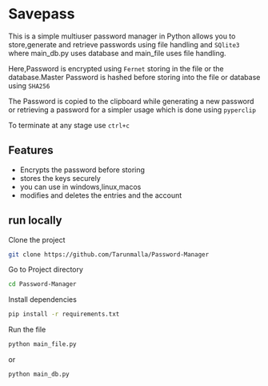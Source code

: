 # Savepass

This is a simple multiuser password manager in Python allows you to store,generate and retrieve passwords using file handling and `SQlite3` where main_db.py uses database and main_file uses file handling.

Here,Password is encrypted using `Fernet` storing in the file or the database.Master Password is hashed before storing into the file or database using `SHA256`

The Password is copied to the clipboard while generating a new password or retrieving a password for a simpler usage which is done using `pyperclip`

To terminate at any stage use `ctrl+c`

## Features

- Encrypts the password before storing
- stores the keys securely
- you can use in windows,linux,macos
- modifies and deletes the entries and the account

## run locally

Clone the project

```bash
git clone https://github.com/Tarunmalla/Password-Manager
```

Go to Project directory

```bash
cd Password-Manager
```

Install dependencies

```bash
pip install -r requirements.txt
```

Run the file

```bash
python main_file.py
```
or 

```bash
python main_db.py
```
